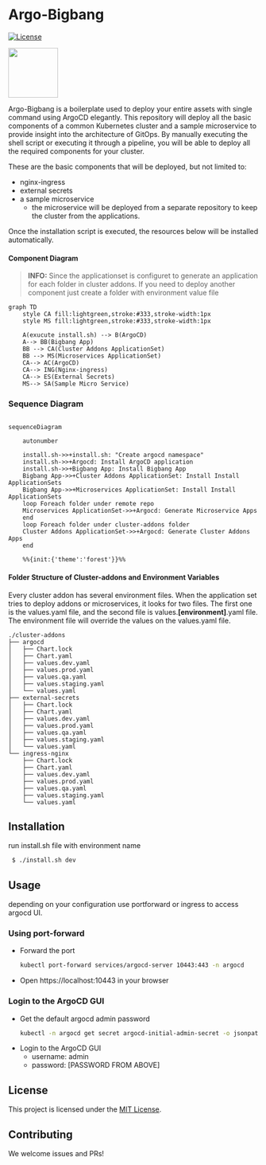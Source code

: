 # Argo-Bigbang

[![License](https://img.shields.io/badge/License-Apache%202.0-blue.svg)](https://github.com/argo-universe/argo-bigbang/blob/master/LICENSE)

<img src="https://cncf-branding.netlify.app/img/projects/argo/horizontal/color/argo-horizontal-color.png" height="100" alt="" />

Argo-Bigbang is a boilerplate used to deploy your entire assets with single command using ArgoCD elegantly. This repository will deploy all the basic components of a common Kubernetes cluster and a sample microservice to provide insight into the architecture of GitOps. By manually executing the shell script or executing it through a pipeline, you will be able to deploy all the required components for your cluster.

These are the basic components that will be deployed, but not limited to:

- nginx-ingress
- external secrets
- a sample microservice
  - the microservice will be deployed from a separate repository to keep the cluster from the applications.

Once the installation script is executed, the resources below will be installed automatically.

#### Component Diagram

> **INFO:** Since the applicationset is configuret to generate an application for each folder in cluster addons. If you need to deploy another component just create a folder with environment value file

```mermaid
graph TD
    style CA fill:lightgreen,stroke:#333,stroke-width:1px
    style MS fill:lightgreen,stroke:#333,stroke-width:1px

    A(exucute install.sh) --> B(ArgoCD)
    A--> BB(Bigbang App)
    BB --> CA(Cluster Addons ApplicationSet)
    BB --> MS(Microservices ApplicationSet)
    CA--> AC(ArgoCD)
    CA--> ING(Nginx-ingress)
    CA--> ES(External Secrets)
    MS--> SA(Sample Micro Service)
```

### Sequence Diagram

```mermaid

sequenceDiagram

    autonumber

    install.sh->>+install.sh: "Create argocd namespace"
    install.sh->>+Argocd: Install ArgoCD application
    install.sh->>+Bigbang App: Install Bigbang App
    Bigbang App->>+Cluster Addons ApplicationSet: Install Install ApplicationSets
    Bigbang App->>+Microservices ApplicationSet: Install Install ApplicationSets
    loop Foreach folder under remote repo
    Microservices ApplicationSet->>+Argocd: Generate Microservice Apps
    end
    loop Foreach folder under cluster-addons folder
    Cluster Addons ApplicationSet->>+Argocd: Generate Cluster Addons Apps
    end

    %%{init:{'theme':'forest'}}%%
```

#### Folder Structure of Cluster-addons and Environment Variables

Every cluster addon has several environment files. When the application set tries to deploy addons or microservices, it looks for two files. The first one is the values.yaml file, and the second file is values.**[environment]**.yaml file. The environment file will override the values on the values.yaml file.

```
./cluster-addons
├── argocd
│   ├── Chart.lock
│   ├── Chart.yaml
│   ├── values.dev.yaml
│   ├── values.prod.yaml
│   ├── values.qa.yaml
│   ├── values.staging.yaml
│   └── values.yaml
├── external-secrets
│   ├── Chart.lock
│   ├── Chart.yaml
│   ├── values.dev.yaml
│   ├── values.prod.yaml
│   ├── values.qa.yaml
│   ├── values.staging.yaml
│   └── values.yaml
└── ingress-nginx
    ├── Chart.lock
    ├── Chart.yaml
    ├── values.dev.yaml
    ├── values.prod.yaml
    ├── values.qa.yaml
    ├── values.staging.yaml
    └── values.yaml
```
## Installation

run install.sh file with environment name

```bash
 $ ./install.sh dev
```

## Usage

depending on your configuration use portforward or ingress to access argocd UI.

### Using port-forward

* Forward the port 
    ```bash
    kubectl port-forward services/argocd-server 10443:443 -n argocd
    ```
* Open https://localhost:10443 in your browser

### Login to the ArgoCD GUI
* Get the default argocd admin password
    ```bash
    kubectl -n argocd get secret argocd-initial-admin-secret -o jsonpath="{.data.password}" | base64 -d
    ```
* Login to the ArgoCD GUI
    * username: admin
    * password: [PASSWORD FROM ABOVE] 

## License

This project is licensed under the [MIT License](https://opensource.org/licenses/MIT).

## Contributing

We welcome issues and PRs!
